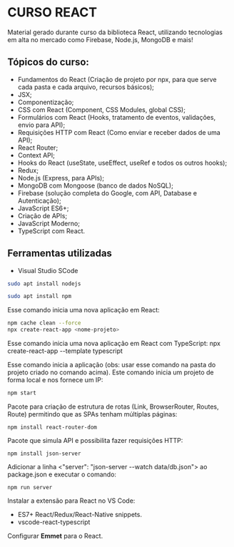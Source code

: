 # CURSO REACT
Material gerado durante curso da biblioteca React, utilizando tecnologias em alta no mercado como Firebase, Node.js, MongoDB e mais!

## Tópicos do curso:

- Fundamentos do React (Criação de projeto por npx, para que serve cada pasta e cada arquivo, recursos básicos);
- JSX;
- Componentização;
- CSS com React (Component, CSS Modules, global CSS);
- Formulários com React (Hooks, tratamento de eventos, validações, envio para API);
- Requisições HTTP com React (Como enviar e receber dados de uma API);
- React Router;
- Context API;
- Hooks do React (useState, useEffect, useRef e todos os outros hooks);
- Redux;
- Node.js (Express, para APIs);
- MongoDB com Mongoose (banco de dados NoSQL);
- Firebase (solução completa do Google, com API, Database e Autenticação);
- JavaScript ES6+;
- Criação de APIs;
- JavaScript Moderno;
- TypeScript com React.

## Ferramentas utilizadas

* Visual Studio SCode

```sh
sudo apt install nodejs
```
```sh
sudo apt install npm
```

Esse comando inicia uma nova aplicação em React:
```sh
npm cache clean --force
npx create-react-app <nome-projeto>
```
Esse comando inicia uma nova aplicação em React com TypeScript:
npx create-react-app <nome-projeto> --template typescript

Esse comando inicia a aplicação (obs: usar esse comando na pasta do projeto criado no comando acima). Este comando inicia um projeto de forma local e nos fornece um IP:
```sh
npm start
```

Pacote para criação de estrutura de rotas (Link, BrowserRouter, Routes, Route) permitindo que as SPAs tenham múltiplas páginas:
```
npm install react-router-dom
```

Pacote que simula API e possibilita fazer requisições HTTP:
```
npm install json-server
```
Adicionar a linha <"server": "json-server --watch data/db.json"> ao package.json e executar o comando:
```
npm run server
```

Instalar a extensão para React no VS Code: 
- ES7+ React/Redux/React-Native snippets.
- vscode-react-typescript

Configurar <b>Emmet</b> para o React.
